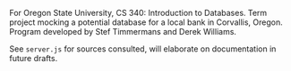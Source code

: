 For Oregon State University, CS 340: Introduction to Databases. Term project mocking a potential database for a local bank in Corvallis, Oregon. Program developed by Stef Timmermans and Derek Williams. 

See `server.js` for sources consulted, will elaborate on documentation in future drafts.
